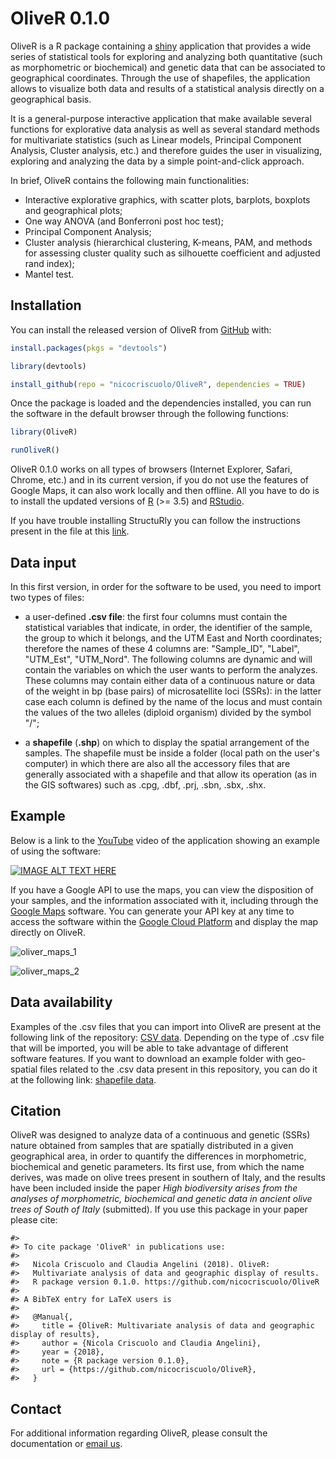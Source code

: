 
<!-- README.md is generated from README.Rmd. Please edit that file -->
OliveR 0.1.0
============

OliveR is a R package containing a [shiny](https://shiny.rstudio.com) application that provides a wide series of statistical tools for exploring and analyzing both quantitative (such as morphometric or biochemical) and genetic data that can be associated to geographical coordinates. Through the use of shapefiles, the application allows to visualize both data and results of a statistical analysis directly on a geographical basis.

It is a general-purpose interactive application that make available several functions for explorative data analysis as well as several standard methods for multivariate statistics (such as Linear models, Principal Component Analysis, Cluster analysis, etc.) and therefore guides the user in visualizing, exploring and analyzing the data by a simple point-and-click approach.

In brief, OliveR contains the following main functionalities:

-   Interactive explorative graphics, with scatter plots, barplots, boxplots and geographical plots;
-   One way ANOVA (and Bonferroni post hoc test);
-   Principal Component Analysis;
-   Cluster analysis (hierarchical clustering, K-means, PAM, and methods for assessing cluster quality such as silhouette coefficient and adjusted rand index);
-   Mantel test.

Installation
------------

You can install the released version of OliveR from [GitHub](https://github.com) with:

``` r
install.packages(pkgs = "devtools")

library(devtools)

install_github(repo = "nicocriscuolo/OliveR", dependencies = TRUE)
```

Once the package is loaded and the dependencies installed, you can run the software in the default browser through the following functions:

``` r
library(OliveR)

runOliveR()
```

OliveR 0.1.0 works on all types of browsers (Internet Explorer, Safari, Chrome, etc.) and in its current version, if you do not use the features of Google Maps, it can also work locally and then offline. All you have to do is to install the updated versions of [R](https://www.r-project.org) (&gt;= 3.5) and [RStudio](https://www.rstudio.com).

If you have trouble installing StructuRly you can follow the instructions present in the file at this [link](https://github.com/nicocriscuolo/OliveR/blob/master/inst/Instructions_install_OliveR.txt).

Data input
----------

In this first version, in order for the software to be used, you need to import two types of files:

-   a user-defined **.csv file**: the first four columns must contain the statistical variables that indicate, in order, the identifier of the sample, the group to which it belongs, and the UTM East and North coordinates; therefore the names of these 4 columns are: "Sample\_ID", "Label", "UTM\_Est", "UTM\_Nord". The following columns are dynamic and will contain the variables on which the user wants to perform the analyzes. These columns may contain either data of a continuous nature or data of the weight in bp (base pairs) of microsatellite loci (SSRs): in the latter case each column is defined by the name of the locus and must contain the values of the two alleles (diploid organism) divided by the symbol "/";

-   a **shapefile** (**.shp**) on which to display the spatial arrangement of the samples. The shapefile must be inside a folder (local path on the user's computer) in which there are also all the accessory files that are generally associated with a shapefile and that allow its operation (as in the GIS softwares) such as .cpg, .dbf, .prj, .sbn, .sbx, .shx.

Example
-------

Below is a link to the [YouTube](https://www.youtube.com/?gl=IT&hl=it) video of the application showing an example of using the software:

[![IMAGE ALT TEXT HERE](http://img.youtube.com/vi/WdUzk_eZjXU/0.jpg)](http://www.youtube.com/watch?v=WdUzk_eZjXU)

If you have a Google API to use the maps, you can view the disposition of your samples, and the information associated with it, including through the [Google Maps](https://www.google.com/maps) software. You can generate your API key at any time to access the software within the [Google Cloud Platform](https://cloud.google.com) and display the map directly on OliveR.

![oliver\_maps\_1](https://user-images.githubusercontent.com/35098432/44960136-3049cc80-aefa-11e8-9bf8-b3641b1d6e04.jpg)

![oliver\_maps\_2](https://user-images.githubusercontent.com/35098432/44960248-1f01bf80-aefc-11e8-8fd4-3acb9c9c9bba.jpg)

Data availability
-----------------

Examples of the .csv files that you can import into OliveR are present at the following link of the repository: [CSV data](https://github.com/nicocriscuolo/OliveR/tree/master/inst/CSV_data). Depending on the type of .csv file that will be imported, you will be able to take advantage of different software features. If you want to download an example folder with geo-spatial files related to the .csv data present in this repository, you can do it at the following link: [shapefile data](https://github.com/nicocriscuolo/OliveR/tree/master/inst/shpefile_data).

Citation
--------

OliveR was designed to analyze data of a continuous and genetic (SSRs) nature obtained from samples that are spatially distributed in a given geographical area, in order to quantify the differences in morphometric, biochemical and genetic parameters. Its first use, from which the name derives, was made on olive trees present in southern of Italy, and the results have been included inside the paper *High biodiversity arises from the analyses of morphometric, biochemical and genetic data in ancient olive trees of South of Italy* (submitted). If you use this package in your paper please cite:

    #> 
    #> To cite package 'OliveR' in publications use:
    #> 
    #>   Nicola Criscuolo and Claudia Angelini (2018). OliveR:
    #>   Multivariate analysis of data and geographic display of results.
    #>   R package version 0.1.0. https://github.com/nicocriscuolo/OliveR
    #> 
    #> A BibTeX entry for LaTeX users is
    #> 
    #>   @Manual{,
    #>     title = {OliveR: Multivariate analysis of data and geographic display of results},
    #>     author = {Nicola Criscuolo and Claudia Angelini},
    #>     year = {2018},
    #>     note = {R package version 0.1.0},
    #>     url = {https://github.com/nicocriscuolo/OliveR},
    #>   }

Contact
-------

For additional information regarding OliveR, please consult the documentation or [email us](mailto:nico.criscuolo981@gmail.com).
